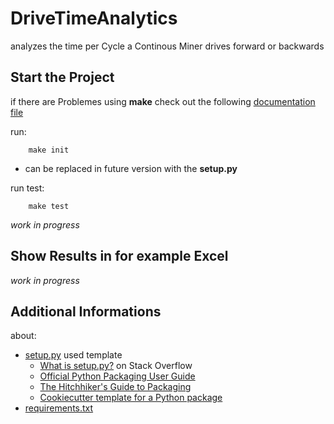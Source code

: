 # DriveTimeAnalytics

analyzes the time per Cycle a Continous Miner drives forward or backwards

## Start the Project

if there are Problemes using **make** check out the following [documentation file](/docs/using_make_on_windows.md)

run: 
```commandline
    make init
```
* can be replaced in future version with the **setup.py** 

run test:
```commandline
    make test
```

*work in progress*

## Show Results in for example Excel

*work in progress*

## Additional Informations

about:

* [setup.py](https://github.com/navdeep-G/setup.py) used template
    * [What is setup.py?](https://stackoverflow.com/questions/1471994/what-is-setup-py) on Stack Overflow 
    * [Official Python Packaging User Guide](https://packaging.python.org/)
    * [The Hitchhiker's Guide to Packaging](https://the-hitchhikers-guide-to-packaging.readthedocs.io/en/latest/creation.html)
    * [Cookiecutter template for a Python package](https://github.com/audreyr/cookiecutter-pypackage)
* [requirements.txt](https://pip.pypa.io/en/stable/user_guide/#requirements-files) 
